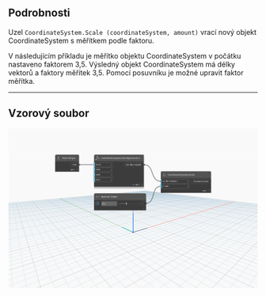 <!--- Autodesk.DesignScript.Geometry.CoordinateSystem.Scale(coordinateSystem, amount) --->
<!--- LH2OMC6QECNGXILBERSJIZPNQ7BJYOSSOBDJC2VICMMYXJ7BJRUA --->
## Podrobnosti
Uzel `CoordinateSystem.Scale (coordinateSystem, amount)` vrací nový objekt CoordinateSystem s měřítkem podle faktoru.

V následujícím příkladu je měřítko objektu CoordinateSystem v počátku nastaveno faktorem 3,5. Výsledný objekt CoordinateSystem má délky vektorů a faktory měřítek 3,5. Pomocí posuvníku je možné upravit faktor měřítka.
___
## Vzorový soubor

![CoordinateSystem.Scale(coordinateSystem, amount)](./LH2OMC6QECNGXILBERSJIZPNQ7BJYOSSOBDJC2VICMMYXJ7BJRUA_img.jpg)
